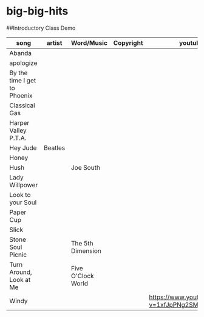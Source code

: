 # big-big-hits

##Introductory Class Demo

song | artist | Word/Music | Copyright | youtube link
 --- | ---    | ---        | ---       | ---
Abanda ||||
apologize||||
By the time I get to Phoenix||||
Classical Gas||||
Harper Valley P.T.A.|||| 
Hey Jude |Beatles|||
Honey ||||
Hush ||Joe South|| 
Lady Willpower ||||
Look to your Soul ||||
Paper Cup ||||
Slick ||||
Stone Soul Picnic ||The 5th Dimension|| 
Turn Around, Look at Me ||Five O'Clock World||
Windy  |||| <https://www.youtube.com/watch?v=1xfJpPNg2SM>
